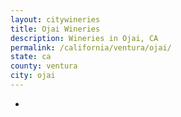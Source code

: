 ```yaml
---
layout: citywineries
title: Ojai Wineries
description: Wineries in Ojai, CA
permalink: /california/ventura/ojai/
state: ca
county: ventura
city: ojai
---
```

-
